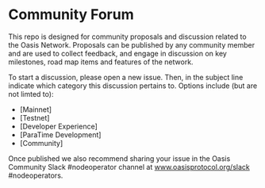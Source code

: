 # Community Forum
This repo is designed for community proposals and discussion related to the Oasis Network.
Proposals can be published by any community member and are used to collect feedback,
and engage in discussion on key milestones, road map items and features of the network.

To start a discussion, please open a new issue. Then, in the subject line indicate which category
this discussion pertains to. Options include (but are not limted to):
- [Mainnet]
- [Testnet]
- [Developer Experience]
- [ParaTime Development]
- [Community]

Once published we also recommend sharing your issue in the Oasis Community Slack #nodeoperator
channel at www.oasisprotocol.org/slack #nodeoperators.
